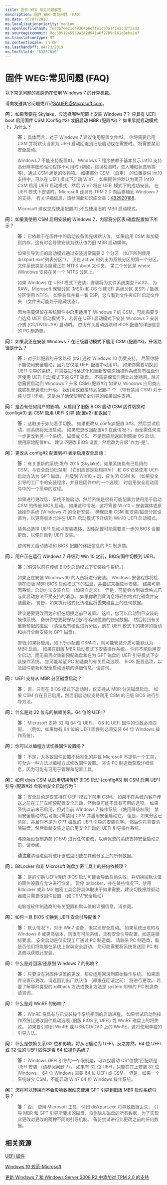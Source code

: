 ```yaml
---
title: 固件 WEG 常见问题解答
description: 固件 WEG-常见问题 (FAQ)
ms.date: 05/07/2018
ms.localizationpriority: medium
ms.openlocfilehash: fead67ee21c49364b6effe1c03a141e1cd2f22d3
ms.sourcegitcommit: 0cc5051945559a242d941a6f2799d161d8eba2a7
ms.translationtype: MT
ms.contentlocale: zh-CN
ms.lasthandoff: 04/23/2019
ms.locfileid: "63337610"
---
```

# <a name="firmware-weg-frequently-asked-questions-faq"></a>固件 WEG:常见问题 (FAQ)

以下常见问题的灵感仍在使用 Windows 7 的计算机数。

请向发送其它问题或评论<SAUEFI@Microsoft.com>。

**问：** 如果我要在 Skylake，应选择哪种配置上安装 Windows 7？ 应具有 UEFI boot 启用固件 CSM (Config \#2) 或旧启动 MBR (配置\#3)？ 如果早期启动模式下，为什么？

> **答：** 具体而言，对于 Windows 7 建议使用配置文件\#2。 你将需要启用 CSM 并将默认设置为 UEFI 启动回退到旧版启动仅在需要时。 将需要禁用安全启动。
>
> Windows 7 不能支持配置\#1。 Windows 7 程序依赖于基本显示 Int10 支持高分辨率图形驱动程序不可用时 (例如，错误检测时，进入睡眠状态转换等)，通过 CSM 满足的依赖项。 如果部分 CSM （启用） 的位置提供 Int10 支持中，可以在 UEFI 模式下启动 Win7。 如果固件将默认为离开 Int10 CSM 启用 UEFI 启动模式，然后 Win7 将在 UEFI 模式下的成功安装。 在 UEFI 模式下安装时，Microsoft 还具有 TPM 2.0 向后移植到 Windows 7 的支持。 有关详细信息，请参阅此知识库文章：[KB2920188](https://support.microsoft.com/kb/2920188)。
>
> Microsoft 建议您应使用配置\#2;不应使用旧的 MBR 启动模式。

**问：** 如果我使用 CSM 启用安装的 Windows 7，内容将分区表/磁盘配置如下所示？

> **答：** 它依赖于在固件中的启动设备优先级默认值。 如果启用 CSM 和加载到内存，这有时会导致安装为默认值为旧 MBR 启动媒体。
>
> 如果引导到旧的启动模式通过安装通常需要 2 个分区 （如下所列使用 diskpart.exe"列表分区"）。 正在 active 和列出为系统分区的第一个分区，文件系统类型与隐藏正在 NTFS \\boot 文件夹。 第二个分区是 where \\Windows 安装在另一个 NTFS 分区上。
>
> 如果 Windows 在 UEFI 模式下安装，安装将为文件系统类型 Fat32、 为 RAW，Microsoft 保留分区 (MSR) 和 OS 创建 EFI 系统分区 (ESP) / 数据分区使用 NTFS。 如果装载并看一看 ESP，您应看到文件夹\\EFI 启动文件夹 （文件夹可能处于隐藏状态）。
>
> 因为需要保留在系统固件中启用适用于 Windows 7 的 CSM，可能需要专门选择 UEFI 启动模式下，若要在 UEFI 启动模式下安装 Windows 7 安装介质 (CD/DVD/USB) 启动时。
> 咨询有关启动选项和 BIOS 配置的详细信息的 PC 制造商。

**问：** 如果我正在安装 Windows 7 在旧版启动模式下启用 CSM (配置\#3)，升级路径是什么？

> **答：** 对于此配置的升级路径 (\#3) 通过 Windows 10 仍受支持。 尽管你将不能使用安全启动，因为它仅是 UEFI 配置中可用\#1。 如果你需要切换到 UEFI 引导的系统，将需要进行格式化和重新安装原始操作系统具有磁盘分区使用 UEFI 启动模式下的 GPT 磁盘。 不需要保留启用此过渡期间，除非您需要启动到 Windows 7 升级 CSM (配置\#2) 如果从 Windows 应用商店或联机安装进行升级。
> 我们建议直接转到配置\#1 个 （带有禁用 CSM) 对于纯 UEFI 环境，这是为了确保使用安全引导的如果固件支持。

**问：** 是否有任何用户的影响，从启用了旧版 BIOS 启动 CSM 固件切换时 (config\#3) 到 CSM 启用 UEFI 引导 (配置\#2) 和返回？

> **答：** 这取决于如何着手切换。 如果更改从 config\#配置 3\#3，然后尝试启动，则系统将无法启动。 如果您更改回配置\#3 在此情况下，而无需任何进一步更改到另一个系统、 磁盘或 OS。 不是您应能返回到原始 OS 启动，使用原始配置\#n。 建议*不*更改 BIOS 设置，然后改为升级"作为-是"。

**问：** 更改从 config\#2 配置到\#1 表示启用安全启动：

> **答：** 有关更新的系统;发布 2015 (Skylake)，如果系统具有已启用的 CSM，与安全启动已禁用 （它们应该是互相排斥） 和 OS 安装使用 UEFI 启动方法为 GPT 磁盘。 升级到 Win10 + 后，应关闭 CSM 和 （如果安全引导的工厂中的安装程序，并且是固件中的一个选项） 时启用安全启动固件中的一个简单的过程。
>
> 如果进行更改后，系统不能启动，然后系统是很有可能配置为使用用于启动 CSM 的传统 BIOS 启动。 如果这种情况，这将需要 Win10 + 安装媒体或原始操作系统 (Windows 7) 的全新安装。 确保启用 CSM 和安装/磁盘分区设置为，以更高版本允许在 UEFI 启动模式下升级到 Win10 UEFI 启动模式。
>
> 请务必选择 UEFI 启动以安装媒体，固件配置可能需要进一步的 BIOS 设置更改，以便启动到 UEFI 安装。
>
> 咨询有关启动选项和 BIOS 配置的详细信息的 PC 制造商。

**问：** 用户正在运行 Windows 7 升级到 Win 10 之前，BIOS/固件切换到 UEFI。

> **答：**\[假设以前在传统 BIOS 启动模式下安装操作系统。\]
>
> 如果正在安装 Windows 10 的人员将进行安装。 Windows 安装程序将检测在旧版 MBR BIOS 启动模式下的磁盘，并尝试来相应地安装。 结果可能因系统，启动方法安装介质 （如果自定义）。 但是，可能会收到磁盘格式已与此启动方法不受支持的消息。 如果你收到此消息将轻松格式化磁盘并安装最新。 警告，如果执行格式化该磁盘将**丢失**磁盘上的任何数据。
>
> 建议是要更改回为它们在切换之前已设置。 这样，您可以启动到已安装的操作系统。 备份你想要将保存到外部存储位置的任何数据。 然后转到有关重新预配的磁盘 （清理现有硬盘进行分区，到在 UEFI 模式下的媒体的启动和执行全新安装为 GPT 磁盘）。
>
> 警告;如果将启用，如下所示配置 CSM\#2，则可能安装介质可能默认为 MBR 启动。 如果在旧版 MBR 启动模式下安装操作系统。 你将不能启用安全启动，而无需再次重新预配磁盘和在为 GPT 磁盘的 UEFI 引导模式下安装操作系统。 您可能希望 PC 制造商的有关启动选项、 BIOS 配置选项，以及固件更新和安全启动选项的详细信息，请咨询。

**问：** UEFI 支持从 MBR 分区磁盘启动？

> **答：** 否，只有在 BIOS 模式下启动时，仅支持从 MBR 分区磁盘启动。 如果 CSM 存在且已启用，然后旧启动应支持利用 CSM 的旧版 BIOS 进行引导方法。

**问：** 什么是对 32 位与的依赖关系。64 位的 UEFI？

> **答：** Microsoft 支持 32 和 64 位 UEFI。 OS 和 UEFI 固件的位数必须匹配。 （例如，如果你有 64 位的 UEFI 固件则必须安装 64 位 Windows 操作系统）。

**问：** 你可以以编程方式切换固件设置吗？

> **答：** 不是，大多数固件设置不标准化的并且 Microsoft 不提供一个工具，可允许一种方法以编程方式修改固件设置。 咨询 PC 制造商获取详细信息，因为可能有可用于管理和配置工具。

**问：** 如何 does CSM 从启用切换传统 BIOS 启动 (config\#3) 到 CSM 启用 UEFI 引导 (配置\#2) 会影响安全启动行为？

> **答：** 安全启动是仅支持在 UEFI 模式下禁用 CSM。 如果不在系统向客户传送之前在工厂车间预配置安全启动，然后将可能不具有可用的选项。 如果系统以前未已启用，但对当前 Windows 7 操作系统 （使用降级权限） 禁用安全启动然后可能只需禁用 CSM 并启用安全启动它。 但是，如果分区已清除，并且你不是为 GPT 磁盘的 UEFI 引导的安装程序。 然后你将需要清除磁盘，然后重新安装之前启用安全启动的 UEFI 引导操作系统。
>
> 与原始设备制造商 (OEM) 进行任何更改，以确保您的系统支持安全启动之前，请参阅。
>
> **请注意**清理磁盘将破坏该磁盘即使在其他分区上的所有数据。

**问：** BitLocker 和非 Microsoft 磁盘加密工具上的任何依赖项？

> **答：** 是的切换 UEFI/传统 BIOS 启动可能会导致启动失败，并切换回默认值的固件设置应允许进行恢复。 暂停 bitlocker，并在某些情况下，禁用 Bitlocker 或非 MS 加密工具会将具体取决于如果需要，建议切换擦除驱动器或只需更改固件设置 （如 CSM/安全启动）
>
> 电脑或软件制造商的有关配置和默认值的详细信息，请参阅。

**问：** 如何一旦 BIOS 切换到 UEFI 安全引导配置？

> **答：** 默认情况下，对于 Win7 设备，未实现安全启动。 如果系统出现的与 Windows 8 或更高版本，则很有可能系统，具有安全引导配置，如这是徽标要求。 安全启动是仅实现工厂通过 PC 制造商。 请联系 PC 制造商，看是否他们将能够在系统上安装安全启动。 您可能需要将系统发送回 PC 制造商以获取此安装。

**问：** 什么是对回滚/还原到 Windows 7 的影响？

> **答：** 只要没有对固件设置的更改，都应适用回滚到原始操作系统。 如果固件设置已更改，请返回到出厂默认值 （原来在回滚之前） 将进行更改。 若要了解哪种类型的 rollback 方法或恢复方法是 system 附带的 PC 制造商请咨询。

**问：** 什么是对 WinRE 的影响？

> **答：** WinRE 将具有与已安装操作系统相同的启动进程。 如果尝试启动到操作系统比更改固件启动选项 (旧版 BIOS 到 UEFI) 或 WinRE 磁盘上的将失败。 如果要引导到 WinRE 或 USB/CD/DVD 上的 WinPE，这将使用单独的引导方法。

**问：** 什么是依赖关系/32 位和影响。将从旧启动为 UEFI，反之亦然，64 位 UEFI 或 32 位的 UEFI 固件是否 64 位操作系统？

> **答：** Windows UEFI 引导的一个限制是，可以仅启动 OS"位数"匹配项是 UEFI 安装 （请参阅问题 7）。 如果有 32 位 UEFI，只能在其上安装 32 位 Windows。 64 位 Windows 需要 64 位 UEFI 或 CSM。 但是，如果一个系统缺少 CSM，不能启动 Win7 64 位 Windows 操作系统。

**问：** 您将可以转换而不会影响数据动态使用 GPT 引导到旧版 MBR 启动系统引导？

> **答：** 否。 使用 Microsoft 工具，例如 diskpart.exe 将导致数据丢失。 引导 MBR 和 GPT 引导所要求的磁盘，将删除从磁盘的所有数据，为了实现此更改对更改的两种不同的引导机制。 备份尝试进行此更改之前的任何数据。

## <a name="related-resources"></a>相关资源

[UEFI 固件](https://technet.microsoft.com/library/hh824898)

[Windows 10 规范-Microsoft](https://www.microsoft.com/windows/windows-10-specifications)

[更新 Windows 7 和 Windows Server 2008 R2 中添加对 TPM 2.0 的支持](https://support.microsoft.com/kb/2920188)
